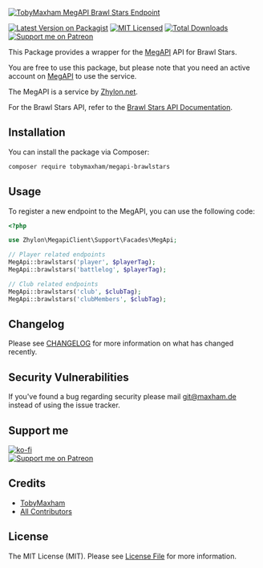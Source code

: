[![TobyMaxham MegAPI Brawl Stars Endpoint][tobymaxham-megapi-brawlstars-image]][tobymaxham-megapi-brawlstars-edit-link]

[![Latest Version on Packagist](https://img.shields.io/packagist/v/tobymaxham/megapi-brawlstars.svg?style=flat-square)](https://packagist.org/packages/tobymaxham/megapi-brawlstars)
[![MIT Licensed](https://img.shields.io/badge/license-MIT-brightgreen.svg?style=flat-square)](LICENSE.md)
[![Total Downloads](https://img.shields.io/packagist/dt/tobymaxham/megapi-brawlstars.svg?style=flat-square)](https://packagist.org/packages/tobymaxham/megapi-brawlstars)
[![Support me on Patreon](https://img.shields.io/endpoint.svg?url=https%3A%2F%2Fshieldsio-patreon.vercel.app%2Fapi%3Fusername%3DTobymaxham%26type%3Dpatrons&style=flat)](https://patreon.com/Tobymaxham)


This Package provides a wrapper for the [MegAPI](https://megapi.de) API for Brawl Stars.

You are free to use this package, but please note that you need an active account
on [MegAPI](https://megapi.de) to use the service.

The MegAPI is a service by [Zhylon.net](https://id.zhylon.net/).


For the Brawl Stars API, refer to the [Brawl Stars API Documentation](https://developer.brawlstars.com/#/).


## Installation

You can install the package via Composer:

```bash
composer require tobymaxham/megapi-brawlstars
```


## Usage

To register a new endpoint to the MegAPI, you can use the following code:

```php
<?php

use Zhylon\MegapiClient\Support\Facades\MegApi;

// Player related endpoints
MegApi::brawlstars('player', $playerTag);
MegApi::brawlstars('battlelog', $playerTag);

// Club related endpoints
MegApi::brawlstars('club', $clubTag);
MegApi::brawlstars('clubMembers', $clubTag);
```


## Changelog

Please see [CHANGELOG](CHANGELOG.md) for more information on what has changed recently.


## Security Vulnerabilities

If you've found a bug regarding security please mail [git@maxham.de](mailto:git@maxham.de) instead of using the issue tracker.


## Support me

[![ko-fi](https://ko-fi.com/img/githubbutton_sm.svg)](https://ko-fi.com/Z8Z4NZKU)<br>
[![Support me on Patreon](https://img.shields.io/endpoint.svg?url=https%3A%2F%2Fshieldsio-patreon.vercel.app%2Fapi%3Fusername%3DTobymaxham%26type%3Dpatrons&style=flat)](https://patreon.com/Tobymaxham)


## Credits

- [TobyMaxham](https://github.com/TobyMaxham)
- [All Contributors](../../contributors)


## License

The MIT License (MIT). Please see [License File](LICENSE.md) for more information.

[tobymaxham-megapi-brawlstars-image]: https://socialify.git.ci/tobymaxham/megapi-brawlstars/image?description=1&font=Raleway&issues=1&language=1&owner=1&pattern=Charlie%20Brown&pulls=1&stargazers=1&theme=Light
[tobymaxham-megapi-brawlstars-edit-link]: https://socialify.git.ci/tobymaxham/megapi-brawlstars?description=1&font=Raleway&issues=1&language=1&owner=1&pattern=Charlie%20Brown&pulls=1&stargazers=1&theme=Light
